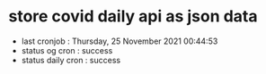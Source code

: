 # store covid daily api as json data

- last cronjob : Thursday, 25 November 2021 00:44:53
- status og cron : success
- status daily cron : success
      
      